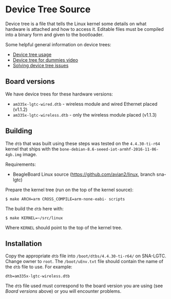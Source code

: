 # Device Tree Source

Device tree is a file that tells the Linux kernel some details on what hardware
is attached and how to access it. Editable files must be compiled into a binary
form and given to the bootloader.

Some helpful general information on device trees:

 * [Device tree usage](http://elinux.org/Device_Tree_Usage)
 * [Device tree for dummies video](https://www.youtube.com/watch?v=uzBwHFjJ0vU)
 * [Solving device tree issues](http://elinux.org/images/0/04/Dt_debugging_elce_2015_151006_0421.pdf)

## Board versions

We have device trees for these hardware versions:

 * `am335x-lgtc-wired.dtb` - wireless module and wired Ethernet placed (v1.1.2)
 * `am335x-lgtc-wireless.dtb` - only the wireless module placed (v1.1.3)

## Building

The `dtb` that was built using these steps was tested on the `4.4.30-ti-r64` kernel
that ships with the `bone-debian-8.6-seeed-iot-armhf-2016-11-06-4gb.img` image.

Requirements:

 * BeagleBoard Linux source (https://github.com/avian2/linux, branch sna-lgtc)

Prepare the kernel tree (run on the top of the kernel source):

    $ make ARCH=arm CROSS_COMPILE=arm-none-eabi- scripts

The build the `dtb` here with:

    $ make KERNEL=~/src/linux

Where `KERNEL` should point to the top of the kernel tree.

## Installation

Copy the appropriate `dtb` file into `/boot/dtbs/4.4.30-ti-r64/` on SNA-LGTC.
Change owner to `root`. The `/boot/uEnv.txt` file should contain the name of
the `dtb` file to use. For example:

    dtb=am335x-lgtc-wireless.dtb

The `dtb` file used must correspond to the board version you are using (see
*Board versions* above) or you will encounter problems.
